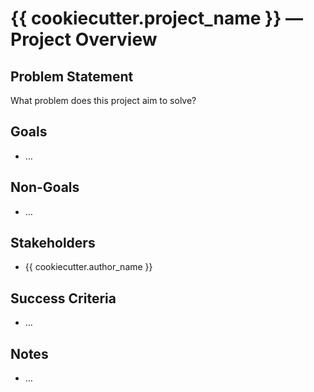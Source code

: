 # {{ cookiecutter.project_name }} — Project Overview

## Problem Statement
What problem does this project aim to solve?

## Goals
- …

## Non-Goals
- …

## Stakeholders
- {{ cookiecutter.author_name }}

## Success Criteria
- …

## Notes
- …
